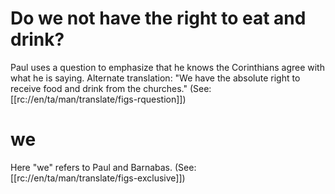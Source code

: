 # Do we not have the right to eat and drink?

Paul uses a question to emphasize that he knows the Corinthians agree with what he is saying. Alternate translation: "We have the absolute right to receive food and drink from the churches." (See: [[rc://en/ta/man/translate/figs-rquestion]])

# we

Here "we" refers to Paul and Barnabas. (See: [[rc://en/ta/man/translate/figs-exclusive]])

